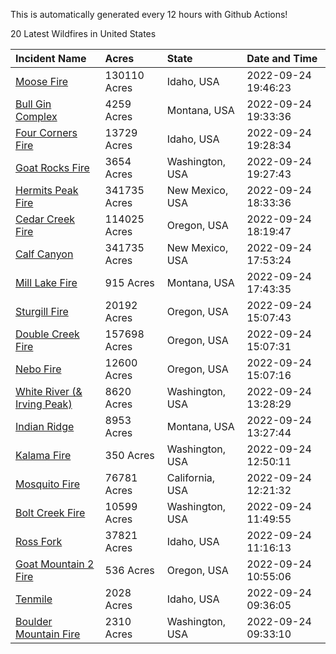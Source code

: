 This is automatically generated every 12 hours with Github Actions!

20 Latest Wildfires in United States

 | Incident Name | Acres | State | Date and Time |
|:---|:---|:---|:---|
| [Moose Fire](https://inciweb.nwcg.gov/incident/8249/) | 130110 Acres | Idaho, USA | 2022-09-24 19:46:23 |
| [Bull Gin Complex](https://inciweb.nwcg.gov/incident/8381/) | 4259 Acres | Montana, USA | 2022-09-24 19:33:36 |
| [Four Corners Fire](https://inciweb.nwcg.gov/incident/8331/) | 13729 Acres | Idaho, USA | 2022-09-24 19:28:34 |
| [Goat Rocks Fire](https://inciweb.nwcg.gov/incident/8415/) | 3654 Acres | Washington, USA | 2022-09-24 19:27:43 |
| [Hermits Peak Fire](https://inciweb.nwcg.gov/incident/8049/) | 341735 Acres | New Mexico, USA | 2022-09-24 18:33:36 |
| [Cedar Creek Fire](https://inciweb.nwcg.gov/incident/8307/) | 114025 Acres | Oregon, USA | 2022-09-24 18:19:47 |
| [Calf Canyon](https://inciweb.nwcg.gov/incident/8069/) | 341735 Acres | New Mexico, USA | 2022-09-24 17:53:24 |
| [Mill Lake Fire](https://inciweb.nwcg.gov/incident/8392/) | 915 Acres | Montana, USA | 2022-09-24 17:43:35 |
| [Sturgill Fire](https://inciweb.nwcg.gov/incident/8364/) | 20192 Acres | Oregon, USA | 2022-09-24 15:07:43 |
| [Double Creek Fire](https://inciweb.nwcg.gov/incident/8366/) | 157698 Acres | Oregon, USA | 2022-09-24 15:07:31 |
| [Nebo Fire](https://inciweb.nwcg.gov/incident/8363/) | 12600 Acres | Oregon, USA | 2022-09-24 15:07:16 |
| [White River (& Irving Peak)](https://inciweb.nwcg.gov/incident/8329/) | 8620 Acres | Washington, USA | 2022-09-24 13:28:29 |
| [Indian Ridge](https://inciweb.nwcg.gov/incident/8319/) | 8953 Acres | Montana, USA | 2022-09-24 13:27:44 |
| [Kalama Fire](https://inciweb.nwcg.gov/incident/8420/) | 350 Acres | Washington, USA | 2022-09-24 12:50:11 |
| [Mosquito Fire](https://inciweb.nwcg.gov/incident/8398/) | 76781 Acres | California, USA | 2022-09-24 12:21:32 |
| [Bolt Creek Fire](https://inciweb.nwcg.gov/incident/8417/) | 10599 Acres | Washington, USA | 2022-09-24 11:49:55 |
| [Ross Fork](https://inciweb.nwcg.gov/incident/8375/) | 37821 Acres | Idaho, USA | 2022-09-24 11:16:13 |
| [Goat Mountain 2 Fire](https://inciweb.nwcg.gov/incident/8380/) | 536 Acres | Oregon, USA | 2022-09-24 10:55:06 |
| [Tenmile ](https://inciweb.nwcg.gov/incident/8401/) | 2028 Acres | Idaho, USA | 2022-09-24 09:36:05 |
| [Boulder Mountain Fire](https://inciweb.nwcg.gov/incident/8382/) | 2310 Acres | Washington, USA | 2022-09-24 09:33:10 |
